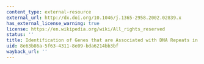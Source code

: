 ```yaml
---
content_type: external-resource
external_url: http://dx.doi.org/10.1046/j.1365-2958.2002.02839.x
has_external_license_warning: true
license: https://en.wikipedia.org/wiki/All_rights_reserved
status: ''
title: Identification of Genes that are Associated with DNA Repeats in Prokaryotes
uid: 8e63b86a-5f63-4311-8e09-bda6214bb3bf
wayback_url: ''
---
```

